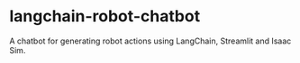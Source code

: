 # langchain-robot-chatbot
A chatbot for generating robot actions using LangChain, Streamlit and Isaac Sim.
